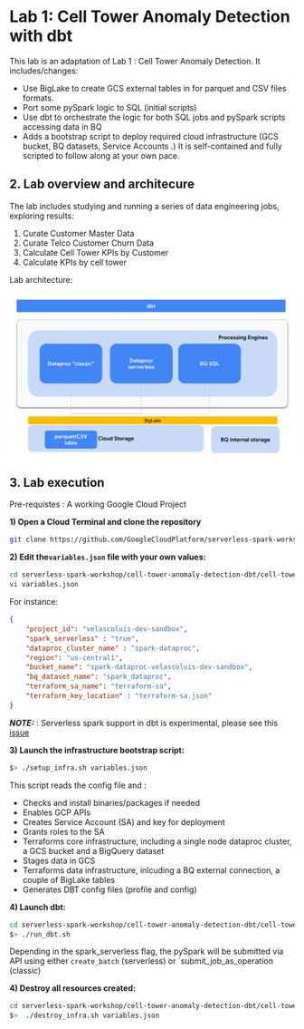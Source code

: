 # Lab 1: Cell Tower Anomaly Detection with dbt

This lab is an adaptation of Lab 1 : Cell Tower Anomaly Detection.
It includes/changes:
- Use BigLake to create GCS external tables in for parquet and CSV files formats.
- Port some pySpark logic to SQL (initial scripts)
- Use dbt to orchestrate the logic for both SQL jobs and pySpark scripts accessing data in BQ
- Adds a bootstrap script to deploy required cloud infrastructure (GCS bucket, BQ datasets, Service Accounts .)
It is self-contained and fully scripted to follow along at your own pace.<br>



## 2. Lab overview and architecure

The lab includes studying and running a series of data engineering jobs, exploring results:
1. Curate Customer Master Data<br>
2. Curate Telco Customer Churn Data <br>
3. Calculate Cell Tower KPIs by Customer<br>
4. Calculate KPIs by cell tower<br>


Lab architecture:

![Lab architecture](assets/spark-dbt-gcp.png)



## 3. Lab execution
Pre-requistes : A working Google Cloud Project

**1) Open a Cloud Terminal and clone the repository**

```bash 
git clone https://github.com/GoogleCloudPlatform/serverless-spark-workshop.git
```


**2) Edit the`variables.json` file with your own values:**
```bash 
cd serverless-spark-workshop/cell-tower-anomaly-detection-dbt/cell-tower-anomaly-detection-dbt/02-config
vi variables.json  
```

For instance:
```json 
{
    "project_id": "velascoluis-dev-sandbox",
    "spark_serverless" : "true",
    "dataproc_cluster_name" : "spark-dataproc",
    "region": "us-central1",
    "bucket_name": "spark-dataproc-velascoluis-dev-sandbox",
    "bq_dataset_name": "spark_dataproc",
    "terraform_sa_name": "terraform-sa",
    "terraform_key_location" : "terraform-sa.json"
}
```
**_NOTE:_**  : Serverless spark support in dbt is experimental, please see this [issue](https://github.com/dbt-labs/dbt-bigquery/pull/259 ) 


**3) Launch the infrastructure bootstrap script:**
```bash 
$> ./setup_infra.sh variables.json  
```

This script reads the config file and :
* Checks and install binaries/packages if needed
* Enables GCP APIs
* Creates Service Account (SA) and key for deployment
* Grants roles to the SA
* Terraforms core infrastructure, including a single node dataproc cluster, a GCS bucket and a BigQuery dataset
* Stages data in GCS
* Terraforms data infrastructure, inlcuding a BQ external connection, a couple of BigLake tables
* Generates DBT config files (profile and config)

**4) Launch dbt:**
```bash 
cd serverless-spark-workshop/cell-tower-anomaly-detection-dbt/cell-tower-anomaly-detection-dbt/00-scripts
$> ./run_dbt.sh
```
Depending in the spark_serverless flag, the pySpark will be submitted via API using either `create_batch` (serverless) or `submit_job_as_operation (classic)


**4) Destroy all resources created:**
```bash 
cd serverless-spark-workshop/cell-tower-anomaly-detection-dbt/cell-tower-anomaly-detection-dbt/02-config
$>  ./destroy_infra.sh variables.json
```

